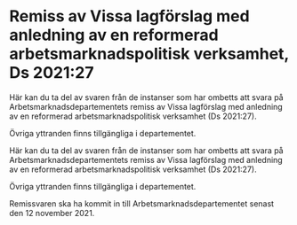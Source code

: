 # Remiss av Vissa lagförslag med anledning av en reformerad arbetsmarknadspolitisk verksamhet, Ds 2021:27

Här kan du ta del av svaren från de instanser som har ombetts att svara på Arbetsmarknadsdepartementets remiss av Vissa lagförslag med anledning av en reformerad arbetsmarknadspolitisk verksamhet (Ds 2021:27).

Övriga yttranden finns tillgängliga i departementet.

Här kan du ta del av svaren från de instanser som har ombetts att svara på Arbetsmarknadsdepartementets remiss av Vissa lagförslag med anledning av en reformerad arbetsmarknadspolitisk verksamhet (Ds 2021:27).

Övriga yttranden finns tillgängliga i departementet.

Remissvaren ska ha kommit in till Arbetsmarknadsdepartementet senast den 12 november 2021.
